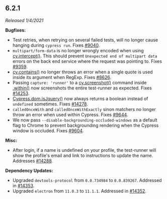 ## 6.2.1

_Released 1/4/2021_

**Bugfixes:**

- Test retries, when retrying on several failed tests, will no longer cause
  hanging during `cypress run`. Fixes
  [#9040](https://github.com/cypress-io/cypress/issues/9040).
- `multipart/form-data` is no longer wrongly encoded when using
  [cy.intercept()](/api/commands/intercept). This should prevent
  `Unexpected end of multipart data` errors on the back end service where the
  request was pointing to. Fixes
  [#9359](https://github.com/cypress-io/cypress/issues/9359).
- [cy.contains()](/api/commands/contains) no longer throws an error when a
  single quote is used inside its argument when RegExp. Fixes
  [#8626](https://github.com/cypress-io/cypress/issues/8626).
- Passing `capture: 'runner'` to a [cy.screenshot()](/api/commands/screenshot)
  command inside [.within()](/api/commands/within) now screenshots the entire
  test-runner as expected. Fixes
  [#14253](https://github.com/cypress-io/cypress/issues/14253).
- [Cypress.dom.isJquery()](/api/cypress-api/dom#Is-jQuery) now always returns a
  boolean instead of `undefined` sometimes. Fixes
  [#14278](https://github.com/cypress-io/cypress/issues/14278).
- `calledOnceWith` and `calledOnceWithExactly` sinon matchers no longer throw an
  error when used within Cypress. Fixes
  [#9644](https://github.com/cypress-io/cypress/issues/9644).
- We now pass `--disable-backgrounding-occluded-windows` as a default flag to
  Chrome to prevent backgrounding rendering when the Cypress window is occluded.
  Fixes [#9604](https://github.com/cypress-io/cypress/issues/9604).

**Misc:**

- After login, if a name is undefined on your profile, the test-runner will show
  the profile's email and link to instructions to update the name. Addresses
  [#14288](https://github.com/cypress-io/cypress/issues/14288).

**Dependency Updates:**

- Upgraded `devtools-protocol` from `0.0.734984` to `0.0.839267`. Addressed in
  [#14353](https://github.com/cypress-io/cypress/issues/14353).
- Upgraded `electron` from `11.0.3` to `11.1.1`. Addressed in
  [#14352](https://github.com/cypress-io/cypress/issues/14352).
